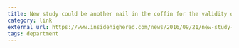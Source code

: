 ```yaml
---
title: New study could be another nail in the coffin for the validity of student evaluations of teaching
category: link
external_url: https://www.insidehighered.com/news/2016/09/21/new-study-could-be-another-nail-coffin-validity-student-evaluations-teaching
tags: department
---
```

